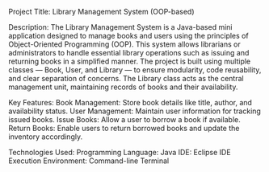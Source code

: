Project Title: Library Management System (OOP-based)

Description:
The Library Management System is a Java-based mini application designed to manage books and users using the principles of Object-Oriented Programming (OOP). This system allows librarians or administrators to handle essential library operations such as issuing and returning books in a simplified manner.
The project is built using multiple classes — Book, User, and Library — to ensure modularity, code reusability, and clear separation of concerns. The Library class acts as the central management unit, maintaining records of books and their availability.

Key Features:
Book Management: Store book details like title, author, and availability status.
User Management: Maintain user information for tracking issued books.
Issue Books: Allow a user to borrow a book if available.
Return Books: Enable users to return borrowed books and update the inventory accordingly.

Technologies Used:
Programming Language: Java
IDE: Eclipse IDE
Execution Environment: Command-line Terminal
